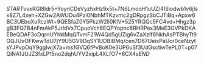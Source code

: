 $START$vvxRGI8Idr5+YoynCDeVyzhxHz9x5t+7N6LmooH1uUZ/4ISiodwb1v6jIsx8Z7L4xeh+XZGw2AWUDu4Pzl0NbhMTKzvmc2gDRpgzSbCJTiBq+Apxw6BC3UEboXuRczWt+9QESfaZ0Y5PkzW2li0KIV+525YRQQc5FC4vd+Hhgz3pgB3FQ7B4nFmAkP5JrldVx7CpuoVch6EQPYopnc6RHRPex3MeE3GVPkDKAEBeQDAF3oDqrnUYhklMqQTvmF21W4Qd5gUZig6vZaXzIf8NkhAsPTBhyTt9GQJUvOFKwwTdU7jY9U5GV9DqSY1UDBIBMq/cen7D67UeixPaUcr0ceNzytsYJPvpOqY9ggIwjX7a+ms1GVQ6fPvBoK0e3UP6uSf3UdGsctiwTePL0T+p07QiNA1JUJZ3fxLP15no2dqhUYV2xipL4XLfO7+6CX4s$END$